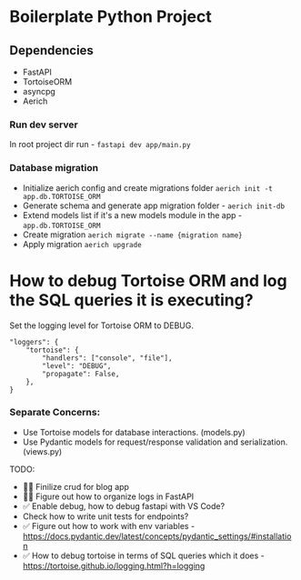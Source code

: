 # Boilerplate Python Project 

## Dependencies
- FastAPI
- TortoiseORM
- asyncpg
- Aerich

### Run dev server
In root project dir run - `fastapi dev app/main.py`

### Database migration
- Initialize aerich config and create migrations folder `aerich init -t app.db.TORTOISE_ORM`
- Generate schema and generate app migration folder - `aerich init-db`
- Extend models list if it's a new models module in the app - `app.db.TORTOISE_ORM`
- Create migration `aerich migrate --name {migration name}`
- Apply migration `aerich upgrade`

# How to debug Tortoise ORM and log the SQL queries it is executing?
Set the logging level for Tortoise ORM to DEBUG. 
```
"loggers": {
    "tortoise": {
        "handlers": ["console", "file"],
        "level": "DEBUG",
        "propagate": False,
    },
}
```

### Separate Concerns:
- Use Tortoise models for database interactions. (models.py)
- Use Pydantic models for request/response validation and serialization. (views.py)

TODO:
- 👷‍♂️ Finilize crud for blog app
- 👷‍♂️ Figure out how to organize logs in FastAPI
- ✅ Enable debug, how to debug fastapi with VS Code?
- Check how to write unit tests for endpoints?
- ✅ Figure out how to work with env variables - https://docs.pydantic.dev/latest/concepts/pydantic_settings/#installation
- ✅ How to debug tortoise in terms of SQL queries which it does - https://tortoise.github.io/logging.html?h=logging